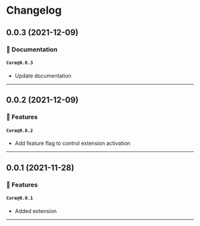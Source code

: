 # Changelog

## 0.0.3 (2021-12-09)

### 📝 Documentation

#### `Core@0.0.3`

- Update documentation

---

## 0.0.2 (2021-12-09)

### 🚀 Features

#### `Core@0.0.2`

- Add feature flag to control extension activation

---

## 0.0.1 (2021-11-28)

### 🚀 Features

#### `Core@0.0.1`

- Added extension

---
